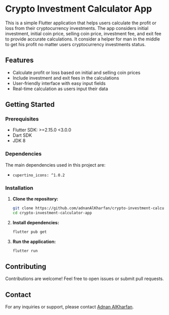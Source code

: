 # Crypto Investment Calculator App

This is a simple Flutter application that helps users calculate the profit or loss from their cryptocurrency investments. The app considers initial investment, initial coin price, selling coin price, investment fee, and exit fee to provide accurate calculations.
It consider a helper for man in the middle to get his profit no matter users cryptocurrency investments status.

## Features

- Calculate profit or loss based on initial and selling coin prices
- Include investment and exit fees in the calculations
- User-friendly interface with easy input fields
- Real-time calculation as users input their data

## Getting Started

### Prerequisites

- Flutter SDK: >=2.15.0 <3.0.0
- Dart SDK
- JDK 8

### Dependencies

The main dependencies used in this project are:

- `cupertino_icons: ^1.0.2`

### Installation

1. **Clone the repository:**
   ```sh
   git clone https://github.com/adnanAlKharfan/crypto-investment-calculator-app.git
   cd crypto-investment-calculator-app
   ```
2. **Install dependencies:**
   ```sh
   flutter pub get
   ```
3. **Run the application:**
   ```sh
   flutter run
   ```

## Contributing

Contributions are welcome! Feel free to open issues or submit pull requests.

## Contact

For any inquiries or support, please contact [Adnan AlKharfan](https://github.com/adnanAlKharfan).
